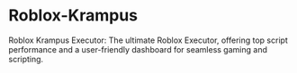 # Roblox-Krampus
Roblox Krampus Executor: The ultimate Roblox Executor, offering top script performance and a user-friendly dashboard for seamless gaming and scripting.
